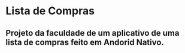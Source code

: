 # Lista de Compras

## Projeto da faculdade de um aplicativo de uma lista de compras feito em Andorid Nativo.
